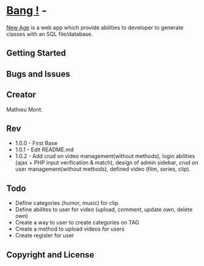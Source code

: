 # [Bang !](http://bang.yt/) - 

[New Age](http://bang.yt/) is a web app which provide abilities to developer to generate classes with an SQL file/database.

## Getting Started


## Bugs and Issues



## Creator

Mathieu Mont.

## Rev

- 1.0.0 - First Base
- 1.0.1 - Edit README.md
- 1.0.2 - Add crud on video management(without methods), login abilities (ajax + PHP input verification & match), design of admin sidebar, crud on user management(without methods), defined video (film, series, clip). 

## Todo 

- Define categories (humor, music) for clip
- Define abilites to user for video (upload, comment, update own, delete own)
- Create a way to user to create categories on TAG
- Create a method to upload videos for users
- Create register for user

## Copyright and License



